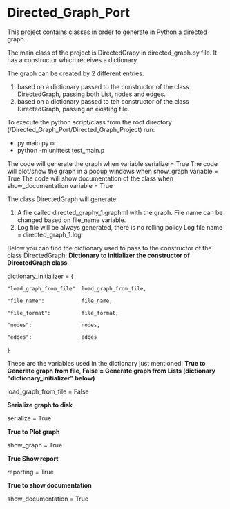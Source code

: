 # Directed_Graph_Port
This project contains classes in order to generate in Python a directed graph.

The main class of the project is DirectedGrapy in directed_graph.py file.
It has a constructor which receives a dictionary.

The graph can be created by 2 different entries:
1. based on a dictionary passed to the constructor of the class DirectedGraph, passing both List, nodes and edges.
2. based on a dictionary passed to teh constructor of the class DirectedGraph, passing an existing file.

To execute the python script/class from the root directory (<Git Files Local Path>/Directed_Graph_Port/Directed_Graph_Project) run: 
- py main.py
  or
- python -m unittest test_main.p

The code will generate the graph when variable serialize = True
The code will plot/show the graph in a popup windows when show_graph variable = True
The code will show documentation of the class when show_documentation variable = True

The class DirectedGraph will generate:
1. A file called directed_graphy_1.graphml with the graph. File name can be changed based on file_name variable.
2. Log file will be always generated, there is no rolling policy
   Log file name = directed_graph_1.log
   
Below you can find the dictionary used to pass to the constructor of the class DirectedGraph:
**Dictionary to initializer the constructor of DirectedGraph class**

dictionary_initializer = {
   
    "load_graph_from_file": load_graph_from_file,
   
    "file_name":            file_name, 
   
    "file_format":          file_format,
   
    "nodes":                nodes,
   
    "edges":                edges
   
}


These are the variables used in the dictionary just mentioned:
**True to Generate graph from file, False = Generate graph from Lists (dictionary "dictionary_initializer" below)**
   
load_graph_from_file    = False
   
**Serialize graph to disk**
   
serialize               = True 
   
**True to Plot graph**
   
show_graph              = True 
   
**True Show report**
   
reporting               = True
   
**True to show documentation**
   
show_documentation      = True
